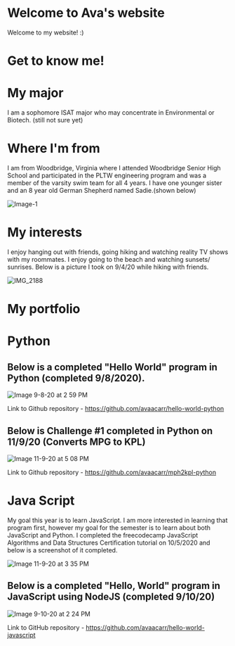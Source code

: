 # Welcome to Ava's website

Welcome to my website! :)

# Get to know me!

# My major
I am a sophomore ISAT major who may concentrate in Environmental or Biotech. (still not sure yet) 
# Where I'm from
I am from Woodbridge, Virginia where I attended Woodbridge Senior High School and participated in the PLTW engineering program and was a member of the varsity swim team for all 4 years. I have one younger sister and an 8 year old German Shepherd named Sadie.(shown below)

![Image-1](https://user-images.githubusercontent.com/70115357/92402639-e2c25480-f0fd-11ea-8e4e-1cb6e00e325d.jpg)

# My interests
I enjoy hanging out with friends, going hiking and watching reality TV shows with my roommates. I enjoy going to the beach and watching sunsets/ sunrises. Below is a picture I took on 9/4/20 while hiking with friends.

![IMG_2188](https://user-images.githubusercontent.com/70115357/92402911-709e3f80-f0fe-11ea-90ff-f703d13571be.jpg)

# My portfolio


# Python
 ## Below is a completed  "Hello World" program in Python (completed 9/8/2020). 

![Image 9-8-20 at 2 59 PM](https://user-images.githubusercontent.com/70115357/92520282-5ab97900-f1e9-11ea-8c85-f998579d5ea6.jpg)

Link to Github repository -  https://github.com/avaacarr/hello-world-python 


## Below is Challenge #1 completed in Python on 11/9/20 (Converts MPG to KPL)


![Image 11-9-20 at 5 08 PM](https://user-images.githubusercontent.com/70115357/98602340-4d367300-22ae-11eb-8bff-81505c3c86eb.jpg)

Link to Github repository - https://github.com/avaacarr/mph2kpl-python 




# Java Script 

My goal this year is to learn JavaScript. I am more interested in learning that program first, however my goal for the semester is to learn about both JavaScript and Python. I completed the freecodecamp JavaScript Algorithms and Data Structures Certification tutorial on 10/5/2020 and below is a screenshot of it completed.

![Image 11-9-20 at 3 35 PM](https://user-images.githubusercontent.com/70115357/98593693-89170b80-22a1-11eb-9891-5eca2f5459c6.jpg)


## Below is a completed "Hello, World" program in JavaScript using NodeJS (completed 9/10/20)

![Image 9-10-20 at 2 24 PM](https://user-images.githubusercontent.com/70115357/92783799-13132880-f374-11ea-8c82-77e2e9c4897e.jpg)

Link to GitHub repository - https://github.com/avaacarr/hello-world-javascript


